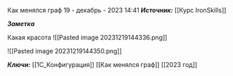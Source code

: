 
Как менялся граф
 19 - декабрь - 2023  14:41 
***Источник:***  [[Курс IronSkills]] 

***Заметка***

Какая красота
![[Pasted image 20231219144336.png]]




![[Pasted image 20231219144350.png]]

***Ключи:*** [[1С_Конфигурация]] [[Как менялся граф]] [[2023 год]]